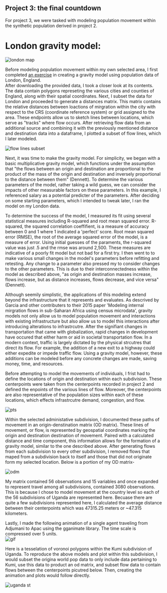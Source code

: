 ## Project 3: the final countdown

For project 3, we were tasked with modeling population movement within the synthetic population derived in project 2.<br/>

# London gravity model:<br/>

![london map](https://aeraposo.github.io/Data-440-Raposo/london_map.png)<br/>

Before modeling population movement within my own selected area, I first completed [an exercise](https://rpubs.com/adam_dennett/257231) in creating a gravity model using population data of London, England.<br/>
After downloading the provided data, I took a closer look at its contents. The data contain polygons represeting the various cities and counties of England, along with their spatial coordinates. Next, I subset the data for London and proceeded to generate a distances matrix. This matrix contains the relative distances between loactions of mirgration within the city with respect to the CRS (coordinate reference system) or grid assigned to the area. These endpoints allow us to sketch lines between locations, which serve as "tracks" where flow occurs. After retrieving flow data from an additional source and combining it with the previously mentioned distance and destination data into a dataframe, I plotted a subset of flow lines, which I later modeled.<br/>

![flow lines subset](https://aeraposo.github.io/Data-440-Raposo/london_sub_map.png)<br/>

Next, it was time to make the gravity model. For simplicity, we began with a basic multiplicative gravity model, which functions under the assumption that "the flows between an origin and destination are proportional to the product of the mass of the origin and destination and inversely proportional to the distance between them" (Dennett). To determine the various parameters of the model, rather taking a wild guess, we can consider the impacts of other measurable factors on these parameters. In this example, I referenced salary as a potential predicter of the parameters. After deciding on some starting parameters, which I intended to tweak later, I ran the model on my London data.<br/>

To determine the success of the model, I measured its fit using several statistical measures including R-squared and root mean squared error. R-squared, the squared correlation coeffifient, is a measure of accuracy between 0 and 1 where 1 indicated a 'perfect' score. Root mean squared error (RMSE), the root of the average squared error of the model, is a measure of error. Using initial guesses of the paraments, the r-squared value was just .5 and the rmse was around 2,500. These measures are indicative of a poorly fit model but not bad for a first try. I then went to to make various small changes in the model's parameters before refitting and retesting. Any change to a parameter also pressed my to consider changes to the other parameters. This is due to their interconnectedness within the model as described above, "as origin and destination masses increase, flows increase, but as distance increases, flows decrease, and vice versa" (Dennett).

Although seemily simplistic, the applications of this modeling extend beyond the infrastructure that it represents and evaluates. As descrived by Garcia and other contributers to their 2015 paper 'Modeling internal mirgration flows in sub-Saharan Africa using census microdata', gravity models not only allow us to model population movement and interactions with existing infrastructure but also allow us to model this interactions after introducing alterations to infrastrcutre. After the signifiant changes in transportation that came with globalization, rapid changes in development have occured that either harm or aid in societal transportation flow. In a modern context, traffic is largely dictated by the physical strcutres that direct its flow. For example, the addition of a new exit to a highway could either expedite or impede traffic flow. Using a gravity model, however, these additions can be modeled before any concrete changes are made, saving money, time, and resources.

Before attempting to model the movements of individuals, I frist had to define the locations of origin and destination within each subdivision. These centerpoints were taken from the centerpoints recorded in project 2 and defined the enpoints of the various lines of flow. Moreover, the centerpoints are also representative of the population sizes within each of these locations, which effects infrastrcutre demand, congestion, and flow.<br/>

![pts](https://aeraposo.github.io/Data-440-Raposo/uga_pts_map.png)<br/>

Within the selected administative subdivision, I documented these paths of movement in an origin-denstination matrix (OD matrix). These lines of movement, or flow, is represented by geospatial coordinates marking the origin and destination destination of movement. Paired with a calculated distance and time component, this information allows for the formation of a gravity model, similar to the one described above. After generating flows from each subdivision to every other subdivision, I removed flows that maped from a subdivision back to itself and those that did not originate form my selected location. Below is a portion of my OD matrix-<br/>

![odm](https://aeraposo.github.io/Data-440-Raposo/odm_final.png)<br/>

My matrix contained 56 observations and 15 variables and once expanded to represent travel among all subdivisions, contained 3080 observations. This is because I chose to model movement at the country level so each of the 56 subdivisions of Uganda are represented here. Becuase there are quite a few subdivisions represented here, I calculated the average distance between their centerpoints which was 47315.25 meters or ~47.315 kilometers.<br/>

Lastly, I made the following animation of a single agent traveling from Adjumani to Apac using the gganimate library. The time scale is compressed over 5 units.<br/>
![gif](https://aeraposo.github.io/Data-440-Raposo/gif.gif)<br/>

Here is a tesselation of voronoi polygons within the Kumi subdivision of Uganda. To reproduce the above models and plot within this subdivision, I would subset the origina world pop data to only include data pertaining to Kumi, use this data to product an od matrix, and subset flow data to contain flows between the centerpoints picutred below. Then, creating the animation and plots would follow directly.<br/>

![uganda st](https://aeraposo.github.io/Data-440-Raposo/uga_st.png)<br/>
